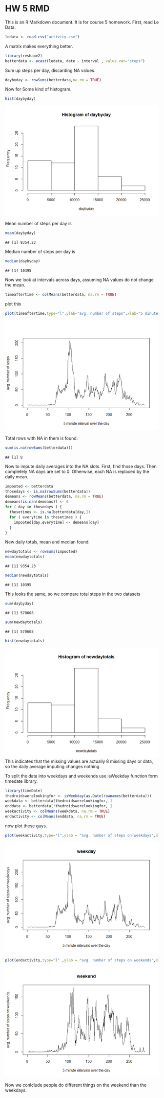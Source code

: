 # HW 5 RMD

This is an R Markdown document.  It is for course 5 homework. First, read Le Data. 


```r
ledata <- read.csv("activity.csv")
```
A matrix makes everything better.


```r
library(reshape2)
betterdata <- acast(ledata, date ~ interval , value.var="steps")
```

Sum up steps per day, discarding NA values.


```r
daybyday <- rowSums(betterdata,na.rm = TRUE)
```

Now for Some kind of histogram.


```r
hist(daybyday)
```

![](PA1_template_files/figure-html/unnamed-chunk-4-1.png) 

Mean number of steps per day is

```r
mean(daybyday)
```

```
## [1] 9354.23
```
Median number of steps per day is

```r
median(daybyday)
```

```
## [1] 10395
```

Now we look at intervals across days, assuming NA values do not change the mean.


```r
timeaftertime <- colMeans(betterdata, na.rm = TRUE)
```

plot this


```r
plot(timeaftertime,type="l",ylab="avg. number of steps",xlab="5 minute interval over the day")
```

![](PA1_template_files/figure-html/unnamed-chunk-8-1.png) 

Total rows with NA in them is found.


```r
sum(is.na(rowSums(betterdata)))
```

```
## [1] 8
```
Now to impute daily averages into the NA slots. First, find those days. Then completely NA days are set to 0. Otherwise, each NA is replaced by the daily mean.


```r
impooted <- betterdata
thosedays <- is.na(rowSums(betterdata)) 
demeans <- rowMeans(betterdata, na.rm = TRUE)
demeans[is.nan(demeans)] <- 0
for ( day in thosedays ) {
  thesetimes <- is.na(betterdata[day,])
  for ( everytime in thesetimes ) {
    impooted[day,everytime] <- demeans[day]
  }
}
```
New daily totals, mean and median found.

```r
newdaytotals <- rowSums(impooted)
mean(newdaytotals)
```

```
## [1] 9354.23
```

```r
median(newdaytotals)
```

```
## [1] 10395
```
This looks the same, so we compare total steps in the two datasets

```r
sum(daybyday)
```

```
## [1] 570608
```

```r
sum(newdaytotals)
```

```
## [1] 570608
```

```r
hist(newdaytotals)
```

![](PA1_template_files/figure-html/unnamed-chunk-12-1.png) 
This indicates that the missing values are actually 8 missing days or data, so the daily average imputing changes nothing. 

To split the data into weekdays and weekends use isWeekday function form timedate library.

```r
library(timeDate)
thedroidswerelookingfor <- isWeekday(as.Date(rownames(betterdata)))
weekdata <- betterdata[thedroidswerelookingfor, ]
enddata <- betterdata[!thedroidswerelookingfor, ]
weekactivity <- colMeans(weekdata, na.rm = TRUE)
endactivity <- colMeans(enddata, na.rm = TRUE)
```
now plot these guys.

```r
plot(weekactivity,type="l",ylab = "avg. number of steps on weekdays",xlab="5 minute intervals over the day",main = "weekday")
```

![](PA1_template_files/figure-html/unnamed-chunk-14-1.png) 

```r
plot(endactivity,type="l" ,ylab = "avg. number of steps on weekends",xlab ="5 minute intervals over the day",main = "weekend")
```

![](PA1_template_files/figure-html/unnamed-chunk-14-2.png) 


Now we conlclude people do different things on the weekend than the weekdays. 
